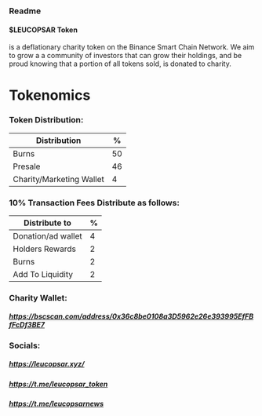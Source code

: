 ### Readme
#### $LEUCOPSAR Token 
is a deflationary charity token on the Binance Smart Chain Network.
We aim to grow a a community of investors that can grow their holdings, and be proud knowing that a portion of all tokens sold, is donated to charity.
# Tokenomics
### Token Distribution:                    
Distribution  | %
------------- | -------------
Burns  | 50
Presale  | 46
Charity/Marketing Wallet  | 4 

### 10% Transaction Fees Distribute as follows:
| Distribute to  | % |
| ------------- | ------------- |
| Donation/ad wallet  | 4  |
| Holders Rewards  | 2  |
| Burns  | 2  |
| Add To Liquidity  | 2  |


### Charity Wallet: 
##### https://bscscan.com/address/0x36c8be0108a3D5962e26e393995EfFBfFcDf3BE7 

### Socials: 
##### https://leucopsar.xyz/
##### https://t.me/leucopsar_token
##### https://t.me/leucopsarnews






